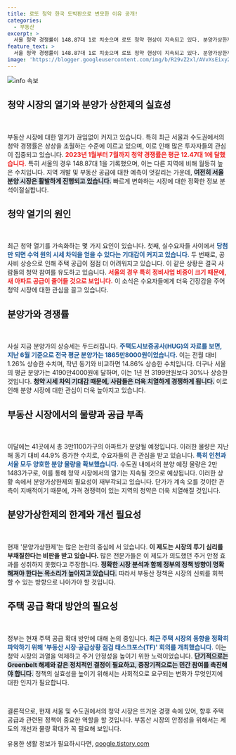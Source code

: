 ```yaml
---
title: 로또 청약 한국 도박판으로 변모한 이유 공개!
categories:
  - 부동산
excerpt: >
  서울 청약 경쟁률이 148.87대 1로 치솟으며 로또 청약 현상이 지속되고 있다. 분양가상한제의 부작용으로 정책 개선 필요성이 제기되며, 수도권 분양시장에 대한 투자 열기가 더욱 뜨거워지고 있다.
feature_text: >
  서울 청약 경쟁률이 148.87대 1로 치솟으며 로또 청약 현상이 지속되고 있다. 분양가상한제의 부작용으로 정책 개선 필요성이 제기되며, 수도권 분양시장에 대한 투자 열기가 더욱 뜨거워지고 있다.
image: 'https://blogger.googleusercontent.com/img/b/R29vZ2xl/AVvXsEixyZcFfHzMRdzZMjFBmAUKJYCLCGyLL1o632UiGVXcaFdKo_bkvkuCioo0uUKlGfBVcT3P84aROyZIXSBEx3Aw5nCQ3pTgDom1WDC4m8eifvWiAmWEEVb4x6G_l8C0QH225ldMjyaFvpxGEBGNO37VmDTDMHGhJPq73UglMfDca1-0aw/s1600/blogspot.png'
---
```


<p><img src="https://blogger.googleusercontent.com/img/b/R29vZ2xl/AVvXsEixyZcFfHzMRdzZMjFBmAUKJYCLCGyLL1o632UiGVXcaFdKo_bkvkuCioo0uUKlGfBVcT3P84aROyZIXSBEx3Aw5nCQ3pTgDom1WDC4m8eifvWiAmWEEVb4x6G_l8C0QH225ldMjyaFvpxGEBGNO37VmDTDMHGhJPq73UglMfDca1-0aw/s1600/blogspot.png" alt="info 속보" /></p>

<h2 data-ke-size="size26">청약 시장의 열기와 분양가 상한제의 실효성</h2>

<p data-ke-size="size16">&nbsp;</p>

<p>부동산 시장에 대한 열기가 끊임없이 커지고 있습니다. 특히 최근 서울과 수도권에서의 청약 경쟁률은 상상을 초월하는 수준에 이르고 있으며, 이로 인해 많은 투자자들의 관심이 집중되고 있습니다. <b><span style="color: #ee2323;">2023년 1월부터 7월까지 청약 경쟁률은 평균 12.47대 1에 달했습니다.</span></b> 특히 서울의 경우 148.87대 1을 기록했으며, 이는 다른 지역에 비해 월등히 높은 수치입니다. 지역 개발 및 부동산 공급에 대한 예측이 엇갈리는 가운데, <b><span style="background-color: #21538527;">여전히 서울 분양 시장은 활발하게 진행되고 있습니다.</span></b> 빠르게 변화하는 시장에 대한 정확한 정보 분석이절실합니다.</p>

<h2 data-ke-size="size26">청약 열기의 원인</h2>

<p data-ke-size="size16">&nbsp;</p>

<p>최근 청약 열기를 가속화하는 몇 가지 요인이 있습니다. 첫째, 실수요자들 사이에서 <b><span style="color: #1a5490;">당첨만 되면 수억 원의 시세 차익을 얻을 수 있다는 기대감이 커지고 있습니다.</span></b> 두 번째로, 공사비 상승으로 인해 주택 공급이 점점 더 어려워지고 있습니다. 이 같은 상황은 결국 사람들의 청약 참여를 유도하고 있습니다. <b><span style="color: #ee2323;">서울의 경우 특히 정비사업 비중이 크기 때문에, 새 아파트 공급이 줄어들 것으로 보입니다.</span></b> 이 소식은 수요자들에게 더욱 긴장감을 주어 청약 시장에 대한 관심을 끌고 있습니다.</p>

<h2 data-ke-size="size26">분양가와 경쟁률</h2>

<p data-ke-size="size16">&nbsp;</p>

<p>사실 지금 분양가의 상승세는 두드러집니다. <b><span style="color: #1a5490;">주택도시보증공사(HUG)의 자료를 보면, 지난 6월 기준으로 전국 평균 분양가는 1865만8000원이었습니다.</span></b> 이는 전월 대비 1.26% 상승한 수치며, 작년 동기와 비교하면 14.86% 상승한 수치입니다. 더구나 서울의 평균 분양가는 4190만4000원에 달하며, 이는 1년 전 3199만원보다 30%나 상승한 것입니다. <b><span style="background-color: #21538527;">청약 시세 차익 기대감 때문에, 사람들은 더욱 치열하게 경쟁하게 됩니다.</span></b> 이로 인해 분양 시장에 대한 관심이 더욱 높아지고 있습니다.</p>

<h2 data-ke-size="size26">부동산 시장에서의 물량과 공급 부족</h2>

<p data-ke-size="size16">&nbsp;</p>

<p>이달에는 41곳에서 총 3만1100가구의 아파트가 분양될 예정입니다. 이러한 물량은 지난해 동기 대비 44.9% 증가한 수치로, 수요자들의 큰 관심을 받고 있습니다. <b><span style="color: #1a5490;">특히 인천과 서울 모두 양호한 분양 물량을 확보했습니다.</span></b> 수도권 내에서의 분양 예정 물량은 2만1483가구로, 이를 통해 청약 시장에서의 열기는 지속될 것으로 예상됩니다. 이러한 상황 속에서 분양가상한제의 필요성이 재부각되고 있습니다. 단가가 계속 오를 것이란 관측이 지배적이기 때문에, 가격 경쟁력이 있는 지역의 청약은 더욱 치열해질 것입니다.</p>

<h2 data-ke-size="size26">분양가상한제의 한계와 개선 필요성</h2>

<p data-ke-size="size16">&nbsp;</p>

<p>현재 '분양가상한제'는 많은 논란의 중심에 서 있습니다. <b><span style="ee2323;">이 제도는 시장의 투기 심리를 부채질한다는 비판을 받고 있습니다.</span></b> 많은 전문가들은 이 제도가 의도했던 주거 안정 효과를 성취하지 못했다고 주장합니다. <b><span style="background-color: #21538527;">정확한 시장 분석과 함께 정부의 정책 방향이 명확해져야 한다는 목소리가 높아지고 있습니다.</span></b> 따라서 부동산 정책은 시장의 신뢰를 회복할 수 있는 방향으로 나아가야 할 것입니다.</p>

<h2 data-ke-size="size26">주택 공급 확대 방안의 필요성</h2>

<p data-ke-size="size16">&nbsp;</p>

<p>정부는 현재 주택 공급 확대 방안에 대해 논의 중입니다. <b><span style="color: #1a5490;">최근 주택 시장의 동향을 정확히 파악하기 위해 '부동산 시장·공급상황 점검 태스크포스(TF)' 회의를 개최했습니다.</span></b> 이는 청약 시장의 과열을 억제하고 주거 안정성을 높이기 위한 노력이었습니다. <b><span style="background-color: #21538527;">단기적으로는 Greenbelt 해제와 같은 정치적인 결정이 필요하고, 중장기적으로는 민간 참여를 촉진해야 합니다.</span></b> 정책의 실효성을 높이기 위해서는 사회적으로 요구되는 변화가 무엇인지에 대한 인지가 필요합니다.</p>

<p data-ke-size="size16">&nbsp;</p>

<p>결론적으로, 현재 서울 및 수도권에서의 청약 시장은 뜨거운 경쟁 속에 있어, 향후 주택 공급과 관련된 정책이 중요한 역할을 할 것입니다. 부동산 시장의 안정성을 위해서는 제도의 개선과 물량 확대가 꼭 필요해 보입니다.</p>
유용한 생활 정보가 필요하시다면, <a href="https://qoogle.tistory.com" rel="dofollow">qoogle.tistory.com</a>


